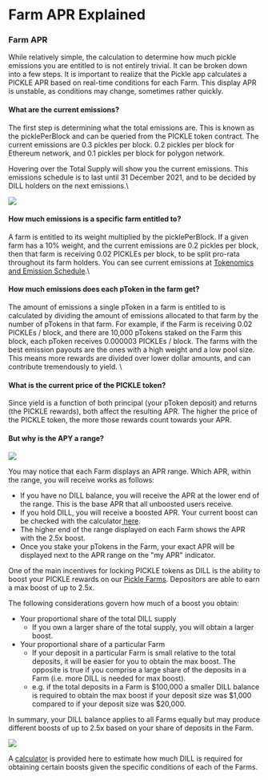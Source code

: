 # Farm APR Explained

### Farm APR  <a href="#docs-internal-guid-dbde2362-7fff-4839-f137-83732064cafb" id="docs-internal-guid-dbde2362-7fff-4839-f137-83732064cafb"></a>

While relatively simple, the calculation to determine how much pickle emissions you are entitled to is not entirely trivial. It can be broken down into a few steps. It is important to realize that the Pickle app calculates a PICKLE APR based on real-time conditions for each Farm. This display APR is unstable, as conditions may change, sometimes rather quickly.



#### What are the current emissions?

The first step is determining what the total emissions are. This is known as the picklePerBlock and can be queried from the PICKLE token contract. The current emissions are 0.3 pickles per block. 0.2 pickles per block for Ethereum network, and 0.1 pickles per block for polygon network.

Hovering over the Total Supply will show you the current emissions. This emissions schedule is to last until 31 December 2021, and to be decided by DILL holders on the next emissions.\


![](https://lh5.googleusercontent.com/n5M4wgDw9KApYrhAzbDQKfVyTmimSD5CROjJ5J\_KuOFuB8uwKCUDwvaa4cDmazeHHSho-HsWfI3sJSs46sVCahe6tKKCB5N1uo\_kqzP\_uu-lrQipUYTBhxNgdN-YZ\_nhw94ac0o-)

#### How much emissions is a specific farm entitled to?

A farm is entitled to its weight multiplied by the picklePerBlock. If a given farm has a 10% weight, and the current emissions are 0.2 pickles per block, then that farm is receiving 0.02 PICKLEs per block, to be split pro-rata throughout its farm holders. You can see current emissions at [Tokenomics and Emission Schedule](pickle-token/tokenomics-and-emission-schedule.md).\


#### How much emissions does each pToken in the farm get?

The amount of emissions a single pToken in a farm is entitled to is calculated by dividing the amount of emissions allocated to that farm by the number of pTokens in that farm. For example, if the Farm is receiving 0.02 PICKLEs / block, and there are 10,000 pTokens staked on the Farm this block, each pToken receives 0.000003 PICKLEs / block. The farms with the best emission payouts are the ones with a high weight and a low pool size. This means more rewards are divided over lower dollar amounts, and can contribute tremendously to yield. \


#### What is the current price of the PICKLE token?

Since yield is a function of both principal (your pToken deposit) and returns (the PICKLE rewards), both affect the resulting APR. The higher the price of the PICKLE token, the more those rewards count towards your APR.&#x20;



#### But why is the APY a range?

![](https://lh4.googleusercontent.com/I56BIKq6c6ZKturGmHURl0xh7RBLen9OnnRFBeSaaqIqHoO1fGHOVgpUQce-a8W72-GEna19BotfzddjZTay3tD6sGjBCvd2mbql7HuvUYXIXFueumKEEUDaSqffKEdZyDvrRXEM)

You may notice that each Farm displays an APR range. Which APR, within the range, you will receive works as follows:

* If you have no DILL balance, you will receive the APR at the lower end of the range. This is the base APR that all unboosted users receive.
* If you hold DILL, you will receive a boosted APR. Your current boost can be checked with the calculator[ here](http://app.pickle.finance/dill).
* The higher end of the range displayed on each Farm shows the APR with the 2.5x boost.
* Once you stake your pTokens in the Farm, your exact APR will be displayed next to the APR range on the "my APR" indicator.

One of the main incentives for locking PICKLE tokens as DILL is the ability to boost your PICKLE rewards on our [Pickle Farms](https://app.pickle.finance/farms). Depositors are able to earn a max boost of up to 2.5x.

The following considerations govern how much of a boost you obtain:

* Your proportional share of the total DILL supply
  * If you own a larger share of the total supply, you will obtain a larger boost.
* Your proportional share of a particular Farm
  * If your deposit in a particular Farm is small relative to the total deposits, it will be easier for you to obtain the max boost. The opposite is true if you comprise a large share of the deposits in a Farm (i.e. more DILL is needed for max boost).
  * e.g. if the total deposits in a Farm is $100,000 a smaller DILL balance is required to obtain the max boost if your deposit size was $1,000 compared to if your deposit size was $20,000.

In summary, your DILL balance applies to all Farms equally but may produce different boosts of up to 2.5x based on your share of deposits in the Farm.

![](https://lh3.googleusercontent.com/7xTrrJfTWthmdEDQTEkZNZ7OMFSkkT8nArCDC8FslqROqy5Ym0uKF-l8EZk7DsMQ695B7GI\_gXmEGZ16MQopvdpt8tATQ5Jd6IvwkroYZbwScl7YKGHfEPVHnpL14d60eFCovE5k)

A [calculator](http://app.pickle.finance/dill) is provided here to estimate how much DILL is required for obtaining certain boosts given the specific conditions of each of the Farms.
